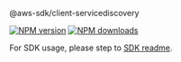 @aws-sdk/client-servicediscovery

[![NPM version](https://img.shields.io/npm/v/@aws-sdk/client-servicediscovery/beta.svg)](https://www.npmjs.com/package/@aws-sdk/client-servicediscovery)
[![NPM downloads](https://img.shields.io/npm/dm/@aws-sdk/client-servicediscovery.svg)](https://www.npmjs.com/package/@aws-sdk/client-servicediscovery)

For SDK usage, please step to [SDK readme](https://github.com/aws/aws-sdk-js-v3).
